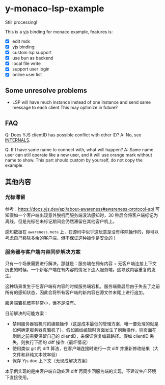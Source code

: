 # y-monaco-lsp-example

Still processing!

This is a yjs binding for monaco example, features is:

- [x] edit mdx
- [x] yjs binding
- [x] custom lsp support
- [x] use bun as backend
- [x] local file write
- [x] support user login
- [x] online user list

## Some unresolve problems

- LSP will have much instance instead of one instance and send same message to each client
  This may optimize in future?

## FAQ

Q: Does YJS clientID has possible conflict with other ID?
A: No, see [INTERNALS](https://github.com/yjs/yjs/blob/main/INTERNALS.md).

Q: If I have same name to connect with, what will happen?
A: Same name user can still operate like a new user, and it will use orange mark without name to show. This part should custom by yourself, do not copy the example.

## 其他内容

### 光标滞留

参考：https://docs.yjs.dev/api/about-awareness#awareness-protocol-api 可知假如一个客户端出现意外脱机而服务端没法感知时，30 秒后会将客户端标记为离线，但是光标在未标记期间会仍然滞留在其他客户机上。

感知数据在 `awareness.meta` 上，在源码中似乎这玩意是没有移除操作的，你可以考虑自己移除多余的客户端，但不保证这种操作是安全的！

### 服务器与客户端内容同步解决方案

只有一个场景需要进行解决，那就是：服务端在拥有内容 + 无客户端连接上下文历史的时候，一个新客户端在有内容的情况下连入服务端，这导致内容重复的发生。

这种场景发生于在客户端有内容的时候服务端宕机，服务端重启后由于失去了之前所有的感知状态，因此会将所有客户端的新内容在源文件末尾上进行追加。

服务端宕机概率非常小，但不是没有。

目前解决的可能方案：
- 禁用服务器宕机时的编辑操作（这是成本最低的管理方案，唯一要处理的就是如何确定服务器真宕机了），假如离线编辑时页面发生了刷新操作，则页面在刷新之前需要保留自己的 clientID，来保证恢复编辑路径。假如 clientID 丢失，则执行下面的 diff 操作（最坏情况）
- 使用类似 git 的 diff 算法，在客户端连接时进行一次 diff 并重新修改结果（大文件和非纯文本效率低）
- 保存 Yjs doc 上下文（无现成解决方案）

本示例实现的是由客户端自动处理 diff 再同步回服务端的实现，不建议生产环境下直接使用。
